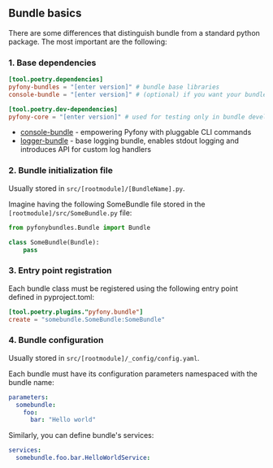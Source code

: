 ## Bundle basics

There are some differences that distinguish bundle from a standard python package. The most important are the following:

### 1. Base dependencies

```toml
[tool.poetry.dependencies]
pyfony-bundles = "[enter version]" # bundle base libraries
console-bundle = "[enter version]" # (optional) if you want your bundle to be able to define console commands

[tool.poetry.dev-dependencies]
pyfony-core = "[enter version]" # used for testing only in bundle development
```

* [console-bundle](https://github.com/pyfony/console-bundle) - empowering Pyfony with pluggable CLI commands
* [logger-bundle](https://github.com/pyfony/logger-bundle) - base logging bundle, enables stdout logging and introduces API for custom log handlers

### 2. Bundle initialization file

Usually stored in `src/[rootmodule]/[BundleName].py`.

Imagine having the following SomeBundle file stored in the `[rootmodule]/src/SomeBundle.py` file:

```python
from pyfonybundles.Bundle import Bundle

class SomeBundle(Bundle):
    pass
```

### 3. Entry point registration

Each bundle class must be registered using the following entry point defined in pyproject.toml:

```toml
[tool.poetry.plugins."pyfony.bundle"]
create = "somebundle.SomeBundle:SomeBundle"
```

### 4. Bundle configuration

Usually stored in `src/[rootmodule]/_config/config.yaml`.

Each bundle must have its configuration parameters namespaced with the bundle name:

```yaml
parameters:
  somebundle:
    foo:
      bar: "Hello world"
```

Similarly, you can define bundle's services:

```yaml
services:
  somebundle.foo.bar.HelloWorldService:
```
